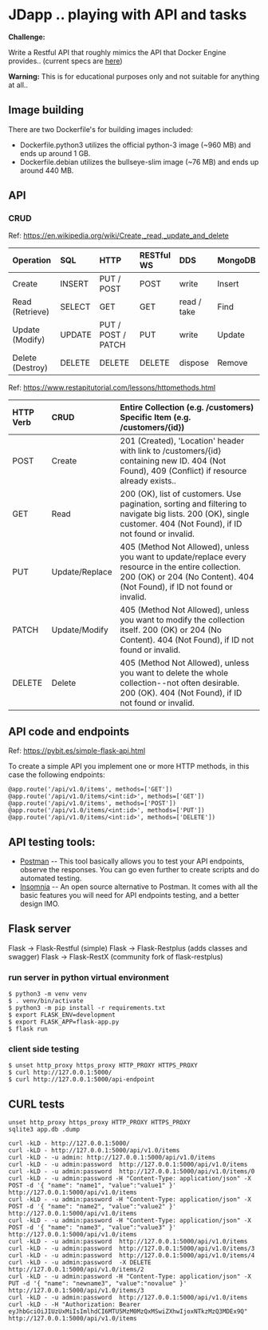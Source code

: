 # JDapp .. playing with API and tasks

**Challenge:**

Write a Restful API that roughly mimics the API that Docker Engine provides..
(current specs are [here](https://docs.docker.com/engine/api/v1.40/))

**Warning:**
This is for educational purposes only and not suitable for anything at all..

## Image building

There are two Dockerfile's for building images included:
- Dockerfile.python3 utilizes the official python-3 image (~960 MB) and ends up around 1 GB.
- Dockerfile.debian  utilizes the bullseye-slim image (~76 MB) and ends up around 440 MB.


## API

### CRUD

Ref: <https://en.wikipedia.org/wiki/Create,_read,_update_and_delete>

| Operation        | SQL    | HTTP               | RESTful WS | DDS         | MongoDB |
| :--------------- | :----- | :----------------- | :--------- | :---------- | :------ |
| Create           | INSERT | PUT / POST         | POST       | write       | Insert  |
| Read (Retrieve)  | SELECT | GET                | GET        | read / take | Find    |
| Update (Modify)  | UPDATE | PUT / POST / PATCH | PUT        | write       | Update  |
| Delete (Destroy) | DELETE | DELETE             | DELETE     | dispose     | Remove  |

Ref: <https://www.restapitutorial.com/lessons/httpmethods.html>

| HTTP Verb | CRUD           | Entire Collection (e.g. /customers) Specific Item (e.g. /customers/{id}) |
| :-------- | :------------- | :----------------------------------------------------------------------- |
| POST      | Create         | 201 (Created), 'Location' header with link to /customers/{id} containing new ID. 404 (Not Found), 409 (Conflict) if resource already exists.. |
| GET       | Read           | 200 (OK), list of customers. Use pagination, sorting and filtering to navigate big lists. 200 (OK), single customer. 404 (Not Found), if ID not found or invalid. |
| PUT       | Update/Replace | 405 (Method Not Allowed), unless you want to update/replace every resource in the entire collection. 200 (OK) or 204 (No Content). 404 (Not Found), if ID not found or invalid. |
| PATCH     | Update/Modify  | 405 (Method Not Allowed), unless you want to modify the collection itself. 200 (OK) or 204 (No Content). 404 (Not Found), if ID not found or invalid. |
| DELETE    | Delete         | 405 (Method Not Allowed), unless you want to delete the whole collection--not often desirable. 200 (OK). 404 (Not Found), if ID not found or invalid. |

## API code and endpoints

Ref: <https://pybit.es/simple-flask-api.html>

To create a simple API you implement one or more HTTP methods, in this case the following endpoints:

```
@app.route('/api/v1.0/items', methods=['GET'])
@app.route('/api/v1.0/items/<int:id>', methods=['GET'])
@app.route('/api/v1.0/items', methods=['POST'])
@app.route('/api/v1.0/items/<int:id>', methods=['PUT'])
@app.route('/api/v1.0/items/<int:id>', methods=['DELETE'])
```

## API testing tools:

- [Postman](https://www.getpostman.com/) -- This tool basically allows you to test your API endpoints, observe the responses. You can go even further to create scripts and do automated testing.
- [Insomnia](https://insomnia.rest/) -- An open source alternative to Postman. It comes with all the basic features you will need for API endpoints testing, and a better design IMO.

## Flask server

Flask -> Flask-Restful		(simple)
Flask -> Flask-Restplus	(adds classes and swagger)
Flask -> Flask-RestX		(community fork of flask-restplus)

### run server in python virtual environment

```
$ python3 -m venv venv
$ . venv/bin/activate
$ python3 -m pip install -r requirements.txt
$ export FLASK_ENV=development
$ export FLASK_APP=flask-app.py
$ flask run
```

### client side testing

```
$ unset http_proxy https_proxy HTTP_PROXY HTTPS_PROXY
$ curl http://127.0.0.1:5000/
$ curl http://127.0.0.1:5000/api-endpoint
```


## CURL tests

```
unset http_proxy https_proxy HTTP_PROXY HTTPS_PROXY
sqlite3 app.db .dump

curl -kLD - http://127.0.0.1:5000/
curl -kLD - http://127.0.0.1:5000/api/v1.0/items
curl -kLD - -u admin: http://127.0.0.1:5000/api/v1.0/items
curl -kLD - -u admin:password  http://127.0.0.1:5000/api/v1.0/items
curl -kLD - -u admin:password  http://127.0.0.1:5000/api/v1.0/items/0
curl -kLD - -u admin:password -H "Content-Type: application/json" -X POST -d '{ "name": "name1", "value":"value1" }' http://127.0.0.1:5000/api/v1.0/items
curl -kLD - -u admin:password -H "Content-Type: application/json" -X POST -d '{ "name": "name2", "value":"value2" }' http://127.0.0.1:5000/api/v1.0/items
curl -kLD - -u admin:password -H "Content-Type: application/json" -X POST -d '{ "name": "name3", "value":"value3" }' http://127.0.0.1:5000/api/v1.0/items
curl -kLD - -u admin:password  http://127.0.0.1:5000/api/v1.0/items
curl -kLD - -u admin:password  http://127.0.0.1:5000/api/v1.0/items/3
curl -kLD - -u admin:password  http://127.0.0.1:5000/api/v1.0/items/4
curl -kLD - -u admin:password  -X DELETE http://127.0.0.1:5000/api/v1.0/items/2
curl -kLD - -u admin:password -H "Content-Type: application/json" -X PUT -d '{ "name": "newname3", "value":"novalue" }' http://127.0.0.1:5000/api/v1.0/items/3
curl -kLD - -u admin:password  http://127.0.0.1:5000/api/v1.0/items
curl -kLD - -H "Authorization: Bearer eyJhbGciOiJIUzUxMiIsImlhdCI6MTU5MzM0MzQxMSwiZXhwIjoxNTkzMzQ3MDEx9Q" http://127.0.0.1:5000/api/v1.0/items
```

